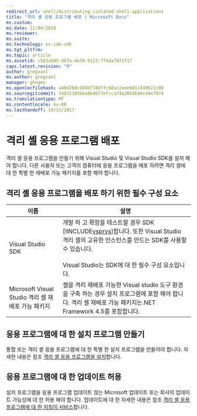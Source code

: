 ```yaml
---
redirect_url: shell/distributing-isolated-shell-applications
title: "격리 셸 응용 프로그램 배포 | Microsoft Docs"
ms.custom: 
ms.date: 11/04/2016
ms.reviewer: 
ms.suite: 
ms.technology: vs-ide-sdk
ms.tgt_pltfrm: 
ms.topic: article
ms.assetid: c503a985-d67a-4ef8-9123-7744a78f2f17
caps.latest.revision: "9"
author: gregvanl
ms.author: gregvanl
manager: ghogen
ms.openlocfilehash: a40d2b8c108d7180ffc68ac2eee6811d49b21c08
ms.sourcegitcommit: f40311056ea0b4677efcca74a285dbb0ce0e7974
ms.translationtype: MT
ms.contentlocale: ko-KR
ms.lasthandoff: 10/31/2017
---
```

# <a name="distributing-isolated-shell-applications"></a>격리 셸 응용 프로그램 배포
격리 셸 응용 프로그램을 만들기 위해 Visual Studio 및 Visual Studio SDK를 설치 해야 합니다. 다른 사용자 또는 고객의 컴퓨터에 응용 프로그램을 배포 하려면 격리 셸에 대 한 특별 한 재배포 가능 패키지를 포함 해야 합니다.  
  
## <a name="prerequisites-for-distributing-isolated-shell-applications"></a>격리 셸 응용 프로그램을 배포 하기 위한 필수 구성 요소  
  
|이름|설명|  
|----------|-----------------|  
|Visual Studio SDK|개발 하 고 확장을 테스트할 경우 SDK [!INCLUDE[vsprvs](../code-quality/includes/vsprvs_md.md)]합니다. 또한 Visual Studio 격리 셸의 고유한 인스턴스를 만드는 SDK를 사용할 수 있습니다.<br /><br /> Visual Studio는 SDK에 대 한 필수 구성 요소입니다.|  
|Microsoft Visual Studio 격리 셸 재배포 가능 패키지|셸을 격리 재배포 가능한 Visual studio 도구 환경을 구축 하는 경우 설치 프로그램에 포함 해야 합니다. 격리 셸 재배포 가능 패키지는.NET Framework 4.5를 포함합니다.|  
  
## <a name="creating-an-installation-program-for-the-application"></a>응용 프로그램에 대 한 설치 프로그램 만들기  
 통합 또는 격리 셸 응용 프로그램에 대 한 특별 한 설치 프로그램을 만들어야 합니다. 자세한 내용은 참조 [격리 셸 응용 프로그램을 설치](../extensibility/installing-an-isolated-shell-application.md)합니다.  
  
## <a name="allowing-for-updates-to-your-application"></a>응용 프로그램에 대 한 업데이트 허용  
 설치 프로그램을 응용 프로그램 업데이트 않는 Microsoft 업데이트 또는 회사의 업데이트 가능성에 대 한 허용 해야 합니다. 업데이트에 대 한 자세한 내용은 참조 [격리 셸 응용 프로그램에 대 한 지침이 서비스](../extensibility/servicing-guidelines-for-isolated-shell-applications.md)합니다.